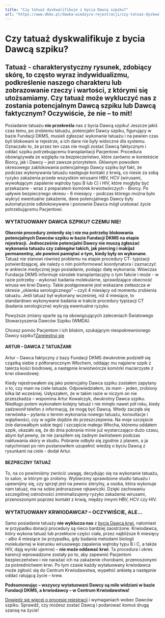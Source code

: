 ```yaml
---
title: "Czy tatuaż dyskwalifikuje z bycia Dawcą szpiku?"
url: "https://www.dkms.pl/dawka-wiedzy/o-rejestracji/czy-tatuaz-dyskwalifikuje-dawstwo-szpiku"
---
```


# Czy tatuaż dyskwalifikuje z bycia Dawcą szpiku?

## Tatuaż - charakterystyczny rysunek, zdobiący skórę, to często wyraz indywidualizmu, podkreślenie naszego charakteru lub zobrazowanie rzeczy i wartości, z którymi się utożsamiamy.  Czy tatuaż może wykluczyć nas z zostania potencjalnym Dawcą szpiku lub Dawcą faktycznym? Oczywiście, że nie – to mit!

Posiadanie tatuażu **nie przekreśla** nas z bycia Dawcą szpiku! Jeszcze jakiś czas temu, po zrobieniu tatuażu, potencjalni Dawcy szpiku, figurujący w bazie Fundacji DKMS, musieli zgłaszać wykonanie tatuażu i na pewien czas byli blokowani w rejestrze, a ich dane nie były widoczne dla systemu. Oznaczało to, że przez ten czas nie mogli zostać Dawcą faktycznym i oddać szpiku potrzebującemu transplantacji Pacjentowi. Procedura obowiązywała ze względu na bezpieczeństwo, które zarówno w kontekście Biorcy, jak i Dawcy – jest zawsze priorytetem. Głównym powodem okresowego zablokowania potencjalnego Dawcy szpiku był fakt, że podczas wykonywania tatuażu następuje kontakt z krwią, co niesie za sobą ryzyko zakażenia przede wszystkim wirusami HBV, HCV (wirusami, wywołującym zapalenie wątroby typu B lub C) i HIV, które mogłyby być przekazane \- wraz z preparatem komórek krwiotwórczych \- Biorcy. Po upływie bezpiecznego okresu \- 6 miesięcy \- podczas którego można było wykryć ewentualne zakażenie, dane potencjalnego Dawcy były automatycznie odblokowywane i ponownie Dawca mógł uratować życie potrzebującemu Pacjentowi.


### WYTATUOWANY DAWCA SZPIKU? CZEMU NIE!


**Obecnie procedury zmieniły się i nie ma potrzeby blokowania potencjalnych Dawców szpiku w bazie Fundacji DKMS na etapie rejestracji.** **Jednocześnie potencjalni Dawcy nie muszą zgłaszać wykonania tatuażu czy zabiegów takich, jak piercing i makijaż permanentny, ale powinni pamiętać o tym, kiedy były on wykonane**. Tatuaż nie stanowi również problemu na etapie procedury CT\- typizacji potwierdzającej, ale należy o nim poinformować koordynatora i zaznaczyć w ankiecie medycznej jego posiadanie, podając datę wykonania. Wówczas Fundacja DKMS informuje ośrodek transplantacyjny o tym fakcie i może \- w razie potrzeby \- wykonać badania molekularne, sprawdzające obecność wirusa we krwi Dawcy. Takie postępowanie jest wskazane zwłaszcza w okresie „okienka serologicznego” – czyli 4 miesięcy od momentu zrobienia tatuażu. Jeśli tatuaż był wykonany wcześniej, niż 4 miesiące, to standardowo wykonywane badania w trakcie procedury typizacji CT (badania serologiczne) wykryją ewentualne ryzyko. 


Powyższe zmiany oparte są na obowiązujących zaleceniach Światowego Stowarzyszenia Dawców Szpiku (WMDA).


Chcesz pomóc Pacjentom i ich bliskim, szukającym niespokrewnionego Dawcy szpiku?[Zarejestruj się](/zarejestruj-sie-teraz "Zarejestruj sie teraz")
#### ARTUR – DAWCA Z TATUAŻAMI


Artur – Dawca faktyczny z bazy Fundacji DKMS dwukrotnie podzielił się cząstką siebie z półtorarocznym Włochem, oddając mu najpierw szpik z talerza kości biodrowej, a następnie krwiotwórcze komórki macierzyste z krwi obwodowej:


Kiedy rejestrowałem się jako potencjalny Dawca szpiku zostałem zapytany o to, czy mam na ciele tatuaże. Odpowiedziałem, że mam \- jeden, zrobiony kilka lat wcześniej. Usłyszałem, że w takim razie w niczym on nie przeszkadza – wspomina Artur Kowalczyk, dwukrotny Dawca szpiku. 
Niedługo potem wykonałem kolejny tatuaż i nie minęło nawet pół roku, kiedy zadzwonił telefon z informacją, że mogę być Dawcą. Wtedy zaczęła się nerwówka – pytania o termin wykonania nowego tatuażu, konsultacje i wątpliwości, czy w ogóle dojdzie do przeszczepienia. Na moje szczęście (nie darowałbym sobie tego) i szczęście małego Włocha, któremu oddałem szpik, okazało się, że do dnia pobrania minie już wystarczająco dużo czasu, abym był pewny, że nie zaraziłem się żadnym świństwem podczas nakłuwania skóry w studiu. Pobranie odbyło się zgodnie z planem, a ja natychmiast po nim postanowiłem uzupełnić wiedzę o byciu Dawcą z rysunkami na ciele \- dodał Artur.
#### BEZPIECZNY TATUAŻ


To, na co powinniśmy zwrócić uwagę, decydując się na wykonanie tatuażu, to salon, w którym go zrobimy. Wybierzmy sprawdzone studio tatuażu i upewnijmy się, czy sprzęt jest na pewno sterylny, a osoba, która wykonuje nam tatuaż, ma na sobie jednorazowe rękawiczki. Dzięki zachowaniu szczególnej ostrożności zminimalizujemy ryzyko zakażenia wirusami, przenoszonymi poprzez kontakt z krwią, między innymi HBV, HCV czy HIV.


### WYTATUOWANY KRWIODAWCA? – OCZYWIŚCIE, ALE…


Samo posiadanie tatuaży **nie wyklucza nas** z [bycia Dawcą krwi](https://www.dkms.pl/dawka-wiedzy/o-rejestracji), natomiast w przypadku donacji procedury są nieco bardziej zaostrzone. Krwiodawca, który wykona tatuaż lub przekłucie części ciała, przez najbliższe 6 miesięcy \- albo 4 miesiące (w przypadku, gdy badania metodami biologii molekularnej w kierunku wirusowego zapalenia wątroby typu B i C, a także HIV, dają wyniki ujemne) – **nie może oddawać krwi**. Ta procedura i okres karencji wprowadzone zostały po to, aby zapewnić Pacjentom bezpieczeństwo i nie narażać ich na zakażenie chorobami, przenoszonymi za pośrednictwem krwi. Po tym czasie każdy wytatuowany krwiodawca może zgłosić się do Centrum Krwiodawstwa, wypełnić ankietę a następnie oddać ratującą życie – krew.


**Podsumowując – wszyscy wytatuowani Dawcy są mile widziani w bazie Fundacji DKMS, a krwiodawcy – w Centrum Krwiodawstwa!**


[Dowiedz się więcej o procesie rejestracji](https://www.dkms.pl/dawka-wiedzy/o-rejestracji) i wymaganiach wobec Dawców szpiku. Sprawdź, czy możesz zostać Dawcą i podarować komuś drugą szansę na życie!


